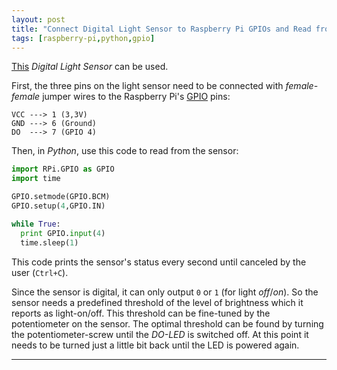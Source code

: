 ```yaml
---
layout: post
title: "Connect Digital Light Sensor to Raspberry Pi GPIOs and Read from it with Python"
tags: [raspberry-pi,python,gpio]
---
```


[This](https://www.amazon.de/gp/product/B01G8ZU1LI) *Digital Light Sensor* can be used.

First, the three pins on the light sensor need to be connected with *female-female* jumper wires to the Raspberry Pi's [GPIO](https://www.raspberrypi.org/documentation/usage/gpio/) pins:
```
VCC ---> 1 (3,3V)
GND ---> 6 (Ground)
DO  ---> 7 (GPIO 4)
```

Then, in *Python*, use this code to read from the sensor:
```python
import RPi.GPIO as GPIO
import time

GPIO.setmode(GPIO.BCM)
GPIO.setup(4,GPIO.IN)

while True:
  print GPIO.input(4)
  time.sleep(1)
```

This code prints the sensor's status every second until canceled by the user (`Ctrl+C`).

Since the sensor is digital, it can only output `0` or `1` (for light *off*/*on*). So the sensor needs a predefined threshold of the level of brightness which it reports as light-on/off. This threshold can be fine-tuned by the potentiometer on the sensor. The optimal threshold can be found by turning the potentiometer-screw until the *DO-LED* is switched off. At this point it needs to be turned just a little bit back until the LED is powered again.

---
